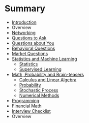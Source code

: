 # Summary

* [Introduction](README.md)
* Overview
* [Networking](first-question.md)
* [Questions to Ask](questions-to-ask.md)
* [Questions about You](questions-about-you.md)
* [Behavioral Questions](second-question.md)
* [Market Questions](market-questions.md)
* [Statistics and Machine Learning](statistics-and-machine-learning.md)
  * [Statistics](statistics-and-machine-learning/statistics.md)
  * [Supervised Learning](statistics-and-machine-learning/supervised-learning.md)
* [Math, Probability and Brain-teasers](math-probability-and-brain-teasers.md)
  * [Calculus and Linear Algebra](math-probability-and-brain-teasers/calculus-and-linear-algebra.md)
  * [Probability](math-probability-and-brain-teasers/probability.md)
  * [Stochastic Process](math-probability-and-brain-teasers/stochastic-process.md)
  * [Numerical Methods](math-probability-and-brain-teasers/numerical-methods.md)
* [Programming](programming.md)
* [Financial Math](financial-math.md)
* [Interview Checklist](interview-checklist.md)
* Overview

